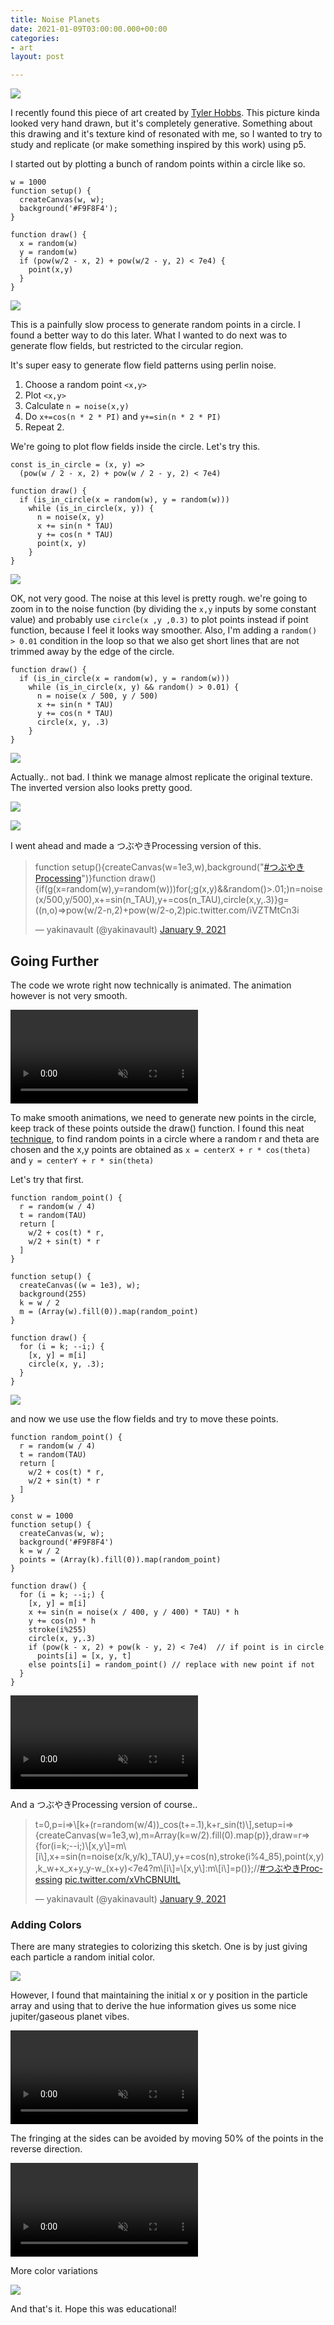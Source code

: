 ```yaml
---
title: Noise Planets
date: 2021-01-09T03:00:00.000+00:00
categories:
- art
layout: post

---
```

![](/uploads/erporydxmaarwcd.png)

I recently found this piece of art created by [Tyler Hobbs](https://twitter.com/tylerxhobbs). This picture kinda looked very hand drawn, but it's completely generative. Something about this drawing and it's texture kind of resonated with me, so I wanted to try to study and replicate (or make something inspired by this work) using p5.

I started out by plotting a bunch of random points within a circle like so.

    w = 1000
    function setup() {
      createCanvas(w, w);
      background('#F9F8F4');
    }
    
    function draw() {
      x = random(w)
      y = random(w)
      if (pow(w/2 - x, 2) + pow(w/2 - y, 2) < 7e4) {
        point(x,y)
      }
    }

![](/uploads/download-25.png)

This is a painfully slow process to generate random points in a circle. I found a better way to do this later. What I wanted to do next was to generate flow fields, but restricted to the circular region.

It's super easy to generate flow field patterns using perlin noise.

1. Choose a random point `<x,y>`
2. Plot `<x,y>`
3. Calculate `n = noise(x,y)`
4. Do `x+=cos(n * 2 * PI)` and `y+=sin(n * 2 * PI)`
5. Repeat 2.

We're going to plot flow fields inside the circle. Let's try this.

    const is_in_circle = (x, y) => 
      (pow(w / 2 - x, 2) + pow(w / 2 - y, 2) < 7e4)
    
    function draw() {
      if (is_in_circle(x = random(w), y = random(w)))
        while (is_in_circle(x, y)) {
          n = noise(x, y)
          x += sin(n * TAU)
          y += cos(n * TAU)
          point(x, y)
        }
    }

![](/uploads/download-28.png)

OK, not very good. The noise at this level is pretty rough. we're going to zoom in to the noise function (by dividing the `x,y` inputs by some constant value) and probably use `circle(x ,y ,0.3)` to plot points instead if point function, because I feel it looks way smoother. Also, I'm adding a `random() > 0.01` condition in the loop so that we also get short lines that are not trimmed away by the edge of the circle.

    function draw() {
      if (is_in_circle(x = random(w), y = random(w)))
        while (is_in_circle(x, y) && random() > 0.01) {
          n = noise(x / 500, y / 500)
          x += sin(n * TAU)
          y += cos(n * TAU)
          circle(x, y, .3)
        }
    }

![](/uploads/download-27.png)

Actually.. not bad. I think we manage almost replicate the original texture. The inverted version also looks pretty good.

![](/uploads/download-19.png)

![](/uploads/ppanets.png)

I went ahead and made a つぶやきProcessing version of this.

<blockquote class="twitter-tweet"><p lang="en" dir="ltr">function setup(){createCanvas(w=1e3,w),background("<a href="https://twitter.com/hashtag/%E3%81%A4%E3%81%B6%E3%82%84%E3%81%8DProcessing?src=hash&ref_src=twsrc%5Etfw">#つぶやきProcessing</a>")}function draw(){if(g(x=random(w),y=random(w)))for(;g(x,y)&&random()>.01;)n=noise(x/500,y/500),x+=sin(n_TAU),y+=cos(n_TAU),circle(x,y,.3)}g=((n,o)=>pow(w/2-n,2)+pow(w/2-o,2)<w*w/16); <a href="https://t.co/iVZTMtCn3i">pic.twitter.com/iVZTMtCn3i</a></p>— yakinavault (@yakinavault) <a href="https://twitter.com/yakinavault/status/1347903013042622467?ref_src=twsrc%5Etfw">January 9, 2021</a></blockquote> <script async src="https://platform.twitter.com/widgets.js" charset="utf-8"></script>

## Going Further

The code we wrote right now technically is animated. The animation however is not very smooth.

<video loop autoplay muted> <source src="https://avinayak.github.io/uploads/simplescreenrecorder-2021-01-10_03-52-31.mp4" type="video/mp4" /> </video>

To make smooth animations, we need to generate new points in the circle, keep track of these points outside the draw() function. I found this neat [technique](https://stackoverflow.com/a/50746409), to find random points in a circle where a random r and theta are chosen and the x,y points are obtained as `x = centerX + r * cos(theta)` and `y = centerY + r * sin(theta)`

Let's try that first.

    function random_point() {
      r = random(w / 4)
      t = random(TAU)
      return [
        w/2 + cos(t) * r, 
        w/2 + sin(t) * r
      ]
    }
    
    function setup() {
      createCanvas((w = 1e3), w);
      background(255)
      k = w / 2
      m = (Array(w).fill(0)).map(random_point)
    }
    
    function draw() {
      for (i = k; --i;) {
        [x, y] = m[i]
        circle(x, y, .3);
      }
    }

![](/uploads/screenshot-from-2021-01-10-04-51-20.png)

and now we use use the flow fields and try to move these points.

    function random_point() {
      r = random(w / 4)
      t = random(TAU)
      return [
        w/2 + cos(t) * r, 
        w/2 + sin(t) * r
      ]
    }
    
    const w = 1000
    function setup() {
      createCanvas(w, w);
      background('#F9F8F4')
      k = w / 2
      points = (Array(k).fill(0)).map(random_point)
    }
    
    function draw() {
      for (i = k; --i;) {
        [x, y] = m[i]
        x += sin(n = noise(x / 400, y / 400) * TAU) * h
        y += cos(n) * h
        stroke(i%255)
        circle(x, y,.3)
        if (pow(k - x, 2) + pow(k - y, 2) < 7e4)  // if point is in circle
          points[i] = [x, y, t]
        else points[i] = random_point() // replace with new point if not
      }
    }

<video loop autoplay muted> <source src="/uploads/simplescreenrecorder-2021-01-10_04-56-11.mp4" type="video/mp4" /> </video>

And a つぶやきProcessing version of course..

<blockquote class="twitter-tweet"><p lang="cy" dir="ltr">t=0,p=i=>\[k+(r=random(w/4))_cos(t+=.1),k+r_sin(t)\],setup=i=>{createCanvas(w=1e3,w),m=Array(k=w/2).fill(0).map(p)},draw=r=>{for(i=k;--i;)\[x,y\]=m\[i\],x+=sin(n=noise(x/k,y/k)_TAU),y+=cos(n),stroke(i%4_85),point(x,y),k_w+x_x+y_y-w_(x+y)<7e4?m\[i\]=\[x,y\]:m\[i\]=p()};//<a href="https://twitter.com/hashtag/%E3%81%A4%E3%81%B6%E3%82%84%E3%81%8DProcessing?src=hash&ref_src=twsrc%5Etfw">#つぶやきProcessing</a> <a href="https://t.co/xVhCBNUltL">pic.twitter.com/xVhCBNUltL</a></p>— yakinavault (@yakinavault) <a href="https://twitter.com/yakinavault/status/1347930637227855874?ref_src=twsrc%5Etfw">January 9, 2021</a></blockquote> <script async src="https://platform.twitter.com/widgets.js" charset="utf-8"></script>

### Adding Colors

There are many strategies to colorizing this sketch. One is by just giving each particle a random initial color.

![](/uploads/download-21.png)

However, I found that maintaining the initial x or y position in the particle array and using that to derive the hue information gives us some nice jupiter/gaseous planet vibes.

<video loop autoplay muted> <source src="https://avinayak.github.io/uploads/simplescreenrecorder-2021-01-10_05-18-19.mp4" type="video/mp4" /> </video>

The fringing at the sides can be avoided by moving 50% of the points in the reverse direction.

<video loop autoplay muted> <source src="https://avinayak.github.io/uploads/simplescreenrecorder-2021-01-10_05-28-03.mp4" type="video/mp4" /> </video>

More color variations

![](/uploads/untitled.png)

And that's it. Hope this was educational!